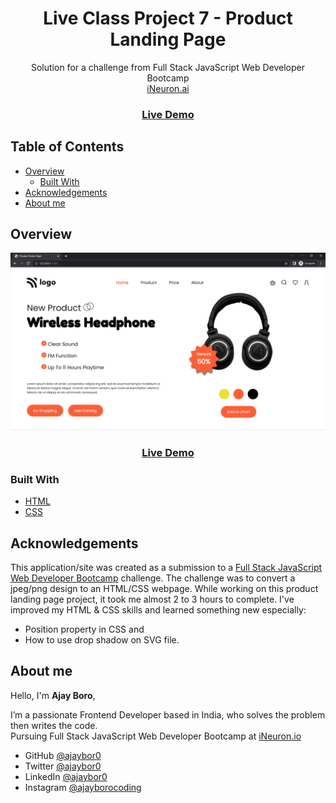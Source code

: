 <h1 align="center">Live Class Project 7 - Product Landing Page</h1>

<div align="center">
   Solution for a challenge from Full Stack JavaScript Web Developer Bootcamp <br>
   <a href="https://ineuron.ai/course/Full-Stack-Javascript-Web-Developer" target="_blank">iNeuron.ai</a>
</div>

<div align="center">
  <h3>
    <a href="https://elaborate-starburst-d630ad.netlify.app/">
      Live Demo
    </a>
  </h3>
</div>

## Table of Contents

- [Overview](#overview)
  - [Built With](#built-with)
- [Acknowledgements](#acknowledgements)
- [About me](#contact)

## Overview

<img src="images\Screenshot.png" alt="product landing page desktop view">
<div align="center">
  <h3> 
    <a href="https://elaborate-starburst-d630ad.netlify.app/">
      Live Demo
    </a>
   
  </h3>
</div>

### Built With

- [HTML](https://www.w3schools.com/html/)
- [CSS](https://www.w3schools.com/css/)

## Acknowledgements

This application/site was created as a submission to a [Full Stack JavaScript Web Developer Bootcamp](https://ineuron.ai/course/Full-Stack-Javascript-Web-Developer) challenge. The challenge was to convert a jpeg/png design to an HTML/CSS webpage.
While working on this product landing page project, it took me almost 2 to 3 hours to complete.
I've improved my HTML & CSS skills and learned something new especially:

- Position property in CSS and
- How to use drop shadow on SVG file.

## About me

Hello, I'm **Ajay Boro**,

I’m a passionate Frontend Developer based in India, who solves the problem then writes the code. </br>
Pursuing Full Stack JavaScript Web Developer Bootcamp at <a href="https://ineuron.ai/course/Full-Stack-Javascript-Web-Developer">iNeuron.io</a>

- GitHub [@ajaybor0](https://github.com/ajaybor0)
- Twitter [@ajaybor0](https://twitter.com/ajaybor0)
- LinkedIn [@ajaybor0](https://www.linkedin.com/in/ajaybor0/)
- Instagram [@ajayborocoding](https://www.instagram.com/ajayborocoding/)
